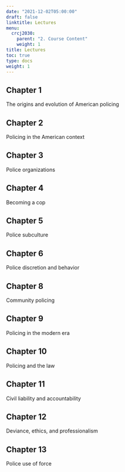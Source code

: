 ```yaml
---
date: "2021-12-02T05:00:00"
draft: false
linktitle: Lectures
menu:
  crcj2030:
    parent: "2. Course Content"
    weight: 1
title: Lectures
toc: true
type: docs
weight: 1
---
```


## Chapter 1

The origins and evolution of American policing

## Chapter 2

Policing in the American context

## Chapter 3

Police organizations

## Chapter 4

Becoming a cop

## Chapter 5

Police subculture

## Chapter 6

Police discretion and behavior

## Chapter 8

Community policing

## Chapter 9

Policing in the modern era

## Chapter 10

Policing and the law

## Chapter 11

Civil liability and accountability

## Chapter 12

Deviance, ethics, and professionalism

## Chapter 13

Police use of force